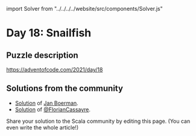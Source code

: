 import Solver from "../../../../website/src/components/Solver.js"

# Day 18: Snailfish

## Puzzle description

https://adventofcode.com/2021/day/18

## Solutions from the community

- [Solution](https://github.com/Jannyboy11/AdventOfCode2021/blob/main/src/main/scala/day18/Day18.scala) of [Jan Boerman](https://twitter.com/JanBoerman95).
- [Solution](https://github.com/FlorianCassayre/AdventOfCode-2021/blob/master/src/main/scala/adventofcode/solutions/Day18.scala) of [@FlorianCassayre](https://github.com/FlorianCassayre).

Share your solution to the Scala community by editing this page. (You can even write the whole article!)
